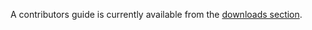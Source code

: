 A contributors guide is currently available from the [downloads section](http://code.google.com/p/owasp-esapi-php/downloads/list).
